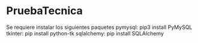 # PruebaTecnica
Se requiere instalar los siguientes paquetes
pymysql: pip3 install PyMySQL
tkinter: pip install python-tk
sqlalchemy: pip install SQLAlchemy

